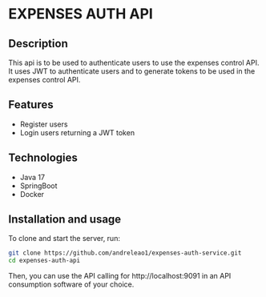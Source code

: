 # EXPENSES AUTH API

## Description
This api is to be used to authenticate users to use the expenses control API. It uses JWT to authenticate users and to generate tokens to be used in the expenses control API.

## Features

- Register users
- Login users returning a JWT token

## Technologies

- Java 17
- SpringBoot
- Docker

## Installation and usage

To clone and start the server, run:
```bash
git clone https://github.com/andreleao1/expenses-auth-service.git
cd expenses-auth-api
```

Then, you can use the API calling for http://localhost:9091 in an API consumption software of your choice.